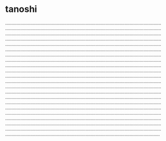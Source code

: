 # tanoshi

.......................................................................................................................................................................................................................................................................................................................................................................................................................................................................................................................................................................................................................................................................................................................................................................................................................................................................................................................................................................................................................................................................................................................................................................................................................................................................................................................................................................................................................................................................................................................................................................................................................................................................................................................................................................................................................................................................................................................................................................................................................................................................................................................................................................................................................................................................................................................................................................................................................................................................................................................................................................................................................................................................................................................................................................................................................................